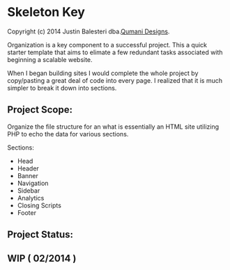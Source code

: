Skeleton Key 
=======
Copyright (c) 2014 Justin Balesteri dba.[Qumani Designs](http://qumani.com).


Organization is a key component to a successful project. This a quick starter template that aims to elimate a few redundant tasks associated with beginning a scalable website. 

When I began building sites I would complete the whole project by copy/pasting a great deal of code into every page. I realized that it is much simpler to break it down into sections.

Project Scope:
-----------
Organize the file structure for an what is essentially an HTML site utilizing PHP to echo the data for various sections. 

Sections:

  * Head
  * Header
  * Banner
  * Navigation
  * Sidebar
  * Analytics
  * Closing Scripts
  * Footer  


Project Status:
-----------

WIP ( 02/2014 )
-----------
